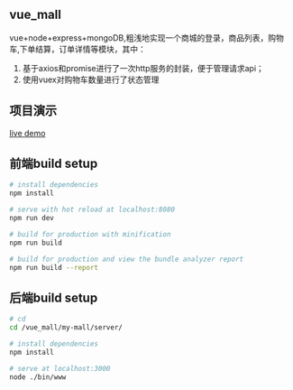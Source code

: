 ## vue_mall
vue+node+express+mongoDB,粗浅地实现一个商城的登录，商品列表，购物车,下单结算，订单详情等模块，其中：
 1) 基于axios和promise进行了一次http服务的封装，便于管理请求api；
 2) 使用vuex对购物车数量进行了状态管理

## 项目演示
[live demo](http://106.15.198.124)

## 前端build setup

``` bash
# install dependencies
npm install

# serve with hot reload at localhost:8080
npm run dev

# build for production with minification
npm run build

# build for production and view the bundle analyzer report
npm run build --report
```

## 后端build setup
``` bash
# cd
cd /vue_mall/my-mall/server/

# install dependencies
npm install

# serve at localhost:3000
node ./bin/www

```
